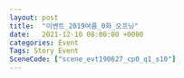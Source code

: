 ```yaml
---
layout: post
title:  "이벤트_2019여름_0화_오프닝"
date:   2021-12-10 08:00:00 +0000
categories: Event
Tags: Story Event
SceneCode: ["scene_evt190627_cp0_q1_s10"]
---
```

